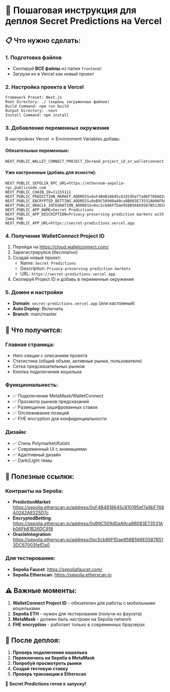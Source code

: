 # 🚀 Пошаговая инструкция для деплоя Secret Predictions на Vercel

## 📋 **Что нужно сделать:**

### 1. **Подготовка файлов**
- Скопируй **ВСЕ файлы** из папки `frontend/` 
- Загрузи их в Vercel как новый проект

### 2. **Настройка проекта в Vercel**
```
Framework Preset: Next.js
Root Directory: ./ (корень загруженных файлов)
Build Command: npm run build
Output Directory: .next
Install Command: npm install
```

### 3. **Добавление переменных окружения**
В настройках Vercel → Environment Variables добавь:

#### **Обязательные переменные:**
```env
NEXT_PUBLIC_WALLET_CONNECT_PROJECT_ID=твой_project_id_от_walletconnect
```

#### **Уже настроенные (добавь для ясности):**
```env
NEXT_PUBLIC_SEPOLIA_RPC_URL=https://ethereum-sepolia-rpc.publicnode.com
NEXT_PUBLIC_CHAIN_ID=11155111
NEXT_PUBLIC_PREDICTION_MARKET_ADDRESS=0xF4B4B18645c810195ef7a9bF768A0242A8325D7c
NEXT_PUBLIC_ENCRYPTED_BETTING_ADDRESS=0xB9C509d0aA9ca8B083E73531Ab06Fb81B26DC918
NEXT_PUBLIC_ORACLE_INTEGRATION_ADDRESS=0xc5cb86FfDae958B566E0587B513DC67003fefDa0
NEXT_PUBLIC_APP_NAME=Secret Predictions
NEXT_PUBLIC_APP_DESCRIPTION=Privacy-preserving prediction markets with Zama FHE
NEXT_PUBLIC_APP_URL=https://secret-predictions.vercel.app
```

### 4. **Получение WalletConnect Project ID**
1. Перейди на https://cloud.walletconnect.com/
2. Зарегистрируйся (бесплатно)
3. Создай новый проект:
   - Name: `Secret Predictions`
   - Description: `Privacy-preserving prediction markets`
   - URL: `https://secret-predictions.vercel.app`
4. Скопируй Project ID и добавь в переменные окружения

### 5. **Домен и настройки**
- **Domain**: `secret-predictions.vercel.app` (или кастомный)
- **Auto Deploy**: Включить
- **Branch**: main/master

## 🎯 **Что получится:**

### **Главная страница:**
- Hero секция с описанием проекта
- Статистика (общий объем, активные рынки, пользователи)
- Сетка предсказательных рынков
- Кнопка подключения кошелька

### **Функциональность:**
- ✅ Подключение MetaMask/WalletConnect
- ✅ Просмотр рынков предсказаний
- ✅ Размещение зашифрованных ставок
- ✅ Отслеживание позиций
- ✅ FHE encryption для конфиденциальности

### **Дизайн:**
- ✅ Стиль Polymarket/Kalshi
- ✅ Современный UI с анимациями
- ✅ Адаптивный дизайн
- ✅ Dark/Light темы

## 🔗 **Полезные ссылки:**

### **Контракты на Sepolia:**
- **PredictionMarket**: https://sepolia.etherscan.io/address/0xF4B4B18645c810195ef7a9bF768A0242A8325D7c
- **EncryptedBetting**: https://sepolia.etherscan.io/address/0xB9C509d0aA9ca8B083E73531Ab06Fb81B26DC918
- **OracleIntegration**: https://sepolia.etherscan.io/address/0xc5cb86FfDae958B566E0587B513DC67003fefDa0

### **Для тестирования:**
- **Sepolia Faucet**: https://sepoliafaucet.com/
- **Sepolia Etherscan**: https://sepolia.etherscan.io

## ⚠️ **Важные моменты:**

1. **WalletConnect Project ID** - обязателен для работы с мобильными кошельками
2. **Sepolia ETH** - нужен для тестирования (получи из фаусета)
3. **MetaMask** - должен быть настроен на Sepolia network
4. **FHE encryption** - работает только в современных браузерах

## 🚀 **После деплоя:**

1. **Проверь подключение кошелька**
2. **Переключись на Sepolia в MetaMask**
3. **Попробуй просмотреть рынки**
4. **Создай тестовую ставку**
5. **Проверь транзакции в Etherscan**

**🎯 Secret Predictions готов к запуску!**
